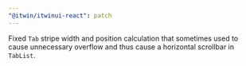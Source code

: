 ```yaml
---
"@itwin/itwinui-react": patch
---
```


Fixed `Tab` stripe width and position calculation that sometimes used to cause unnecessary overflow and thus cause a horizontal scrollbar in `TabList`.
